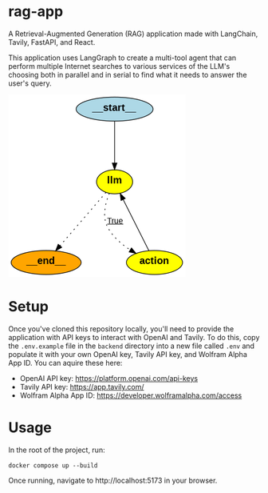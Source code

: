 # rag-app

A Retrieval-Augmented Generation (RAG) application made with LangChain, Tavily, FastAPI, and React.

This application uses LangGraph to create a multi-tool agent that can perform multiple Internet searches to various services of the LLM's choosing both in parallel and in serial to find what it needs to answer the user's query.

![State Graph](./state_graph.png "State Graph")

# Setup

Once you've cloned this repository locally, you'll need to provide the application with API keys to interact with OpenAI and Tavily. To do this, copy the `.env.example` file in the `backend` directory into a new file called `.env` and populate it with your own OpenAI key, Tavily API key, and Wolfram Alpha App ID. You can aquire these here:

- OpenAI API key: https://platform.openai.com/api-keys
- Tavily API key: https://app.tavily.com/
- Wolfram Alpha App ID: https://developer.wolframalpha.com/access

# Usage

In the root of the project, run:

```
docker compose up --build
```

Once running, navigate to http://localhost:5173 in your browser.
